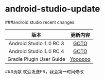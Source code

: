 android-studio-update
=====================

###android studio recent changes


| 版本 | 更新内容
|:------:|:----------:
| Android Studio 1.0 RC 3 | [GOTO](https://github.com/llitfkitfk/android-studio-update/blob/master/as-recent-rc3.md)
| Android Studio 1.0 RC 4 | [GOTO](https://github.com/llitfkitfk/android-studio-update/blob/master/as-recent-rc4.md)
| Gradle Plugin User Guide | [Yoooooo](https://github.com/llitfkitfk/android-studio-update/blob/master/userGuide)






###贡献
欢迎发送PR，我会第一时间修改